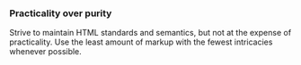 ### Practicality over purity

Strive to maintain HTML standards and semantics, but not at the expense of practicality. Use the least amount of markup with the fewest intricacies whenever possible.
